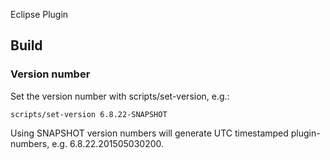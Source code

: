 Eclipse Plugin

## Build
### Version number
Set the version number with scripts/set-version, e.g.:

```
scripts/set-version 6.8.22-SNAPSHOT
```
Using SNAPSHOT version numbers will generate UTC timestamped plugin-numbers, e.g. 6.8.22.201505030200.
